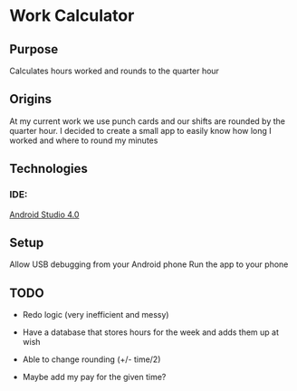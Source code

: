 # Work Calculator

## Purpose
Calculates hours worked and rounds to the quarter hour

## Origins
At my current work we use punch cards and our shifts are rounded by the quarter hour.
I decided to create a small app to easily know how long I worked and where to round my minutes

## Technologies
### IDE:
[Android Studio 4.0](https://developer.android.com/studio/)

## Setup
Allow USB debugging from your Android phone
Run the app to your phone

## TODO
* Redo logic (very inefficient and messy)
* Have a database that stores hours for the week and adds them up at wish
* Able to change rounding (+/- time/2)

* Maybe add my pay for the given time?
